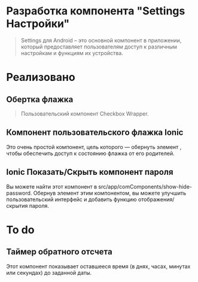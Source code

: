 # Разработка компонента "Settings Настройки"

>Settings для Android – это основной компонент в приложении, который предоставляет пользователям доступ к различным настройкам и функциям их устройства.

# Реализовано

## Обертка флажка

>Пользовательский компонент Checkbox Wrapper.

## Компонент пользовательского флажка Ionic

Это очень простой компонент, цель которого — обернуть элемент <ion-checkbox>, чтобы обеспечить доступ к состоянию флажка от его родителей. 

## Ionic Показать/Скрыть компонент пароля

Вы можете найти этот компонент в src/app/comComponents/show-hide-password.
Обернув элемент <ion-input> этим компонентом, вы можете улучшить пользовательский интерфейс и добавить функцию отображения/скрытия пароля.

# To do

## Таймер обратного отсчета

Этот компонент показывает оставшееся время (в днях, часах, минутах или секундах) до заданной даты.

